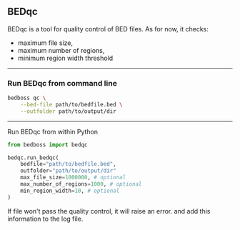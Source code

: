## BEDqc

BEDqc is a tool for quality control of BED files. 
As for now, it checks:
- maximum file size, 
- maximum number of regions, 
- minimum region width threshold

----
### Run BEDqc from command line
```bash
bedboss qc \
    --bed-file path/to/bedfile.bed \
    --outfolder path/to/output/dir
```

---

Run BEDqc from within Python
```python
from bedboss import bedqc

bedqc.run_bedqc(
    bedfile="path/to/bedfile.bed",
    outfolder="path/to/output/dir"
    max_file_size=1000000, # optional
    max_number_of_regions=1000, # optional
    min_region_width=10, # optional
)
```

If file won't pass the quality control, it will raise an error. and add this information to the log file.